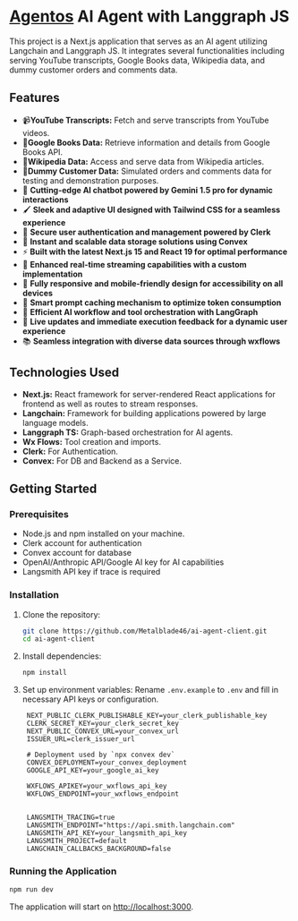 # [Agentos](https://agent.sabbyasachi.online) AI Agent with Langgraph JS

This project is a Next.js application that serves as an AI agent utilizing Langchain and Langgraph JS. It integrates several functionalities including serving YouTube transcripts, Google Books data, Wikipedia data, and dummy customer orders and comments data.

## Features

- 📹**YouTube Transcripts:** Fetch and serve transcripts from YouTube videos.
- 📘**Google Books Data:** Retrieve information and details from Google Books API.
- 📑**Wikipedia Data:** Access and serve data from Wikipedia articles.
- 👤**Dummy Customer Data:** Simulated orders and comments data for testing and demonstration purposes.
- 🤖 **Cutting-edge AI chatbot powered by Gemini 1.5 pro for dynamic interactions**
- 🖌️ **Sleek and adaptive UI designed with Tailwind CSS for a seamless experience**
- 🔐 **Secure user authentication and management powered by Clerk**
- 📙 **Instant and scalable data storage solutions using Convex**
- ⚡ **Built with the latest Next.js 15 and React 19 for optimal performance**
- 🎏 **Enhanced real-time streaming capabilities with a custom implementation**
- 📱 **Fully responsive and mobile-friendly design for accessibility on all devices**
- 🧠 **Smart prompt caching mechanism to optimize token consumption**
- 🔧 **Efficient AI workflow and tool orchestration with LangGraph**
- 🔄 **Live updates and immediate execution feedback for a dynamic user experience**
- 📚 **Seamless integration with diverse data sources through wxflows**

## Technologies Used

- **Next.js:** React framework for server-rendered React applications for frontend as well as routes to stream responses.
- **Langchain:** Framework for building applications powered by large language models.
- **Langgraph TS:** Graph-based orchestration for AI agents.
- **Wx Flows:** Tool creation and imports.
- **Clerk:** For Authentication.
- **Convex:** For DB and Backend as a Service.

## Getting Started

### Prerequisites

- Node.js and npm installed on your machine.
- Clerk account for authentication
- Convex account for database
- OpenAI/Anthropic API/Google AI key for AI capabilities
- Langsmith API key if trace is required

### Installation

1. Clone the repository:
   ```bash
   git clone https://github.com/Metalblade46/ai-agent-client.git
   cd ai-agent-client
   ```

2. Install dependencies:
   ```bash
   npm install
   ```

3. Set up environment variables:
   Rename `.env.example` to `.env` and fill in necessary API keys or configuration.
   ```env
    NEXT_PUBLIC_CLERK_PUBLISHABLE_KEY=your_clerk_publishable_key
    CLERK_SECRET_KEY=your_clerk_secret_key
    NEXT_PUBLIC_CONVEX_URL=your_convex_url
    ISSUER_URL=clerk_issuer_url

    # Deployment used by `npx convex dev`
    CONVEX_DEPLOYMENT=your_convex_deployment
    GOOGLE_API_KEY=your_google_ai_key

    WXFLOWS_APIKEY=your_wxflows_api_key
    WXFLOWS_ENDPOINT=your_wxflows_endpoint


    LANGSMITH_TRACING=true
    LANGSMITH_ENDPOINT="https://api.smith.langchain.com"
    LANGSMITH_API_KEY=your_langsmith_api_key
    LANGSMITH_PROJECT=default
    LANGCHAIN_CALLBACKS_BACKGROUND=false
   ```
   

### Running the Application

```bash
npm run dev
```

The application will start on [http://localhost:3000](http://localhost:3000).